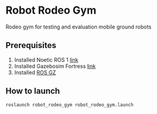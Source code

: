 # Robot Rodeo Gym

Rodeo gym for testing and evaluation mobile ground robots    

## Prerequisites

1. Installed Noetic ROS 1 [link](http://wiki.ros.org/noetic/Installation/Ubuntu)
2. Installed Gazebosim Fortress [link](https://gazebosim.org/docs/fortress/install_ubuntu/)
3. Installed [ROS GZ](https://github.com/gazebosim/ros_gz.git)

## How to launch
```
roslaunch robot_rodeo_gym robot_rodeo_gym.launch
```
